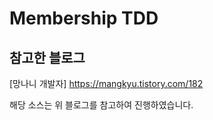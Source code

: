 # Membership TDD

## 참고한 블로그
[망나니 개발자]
https://mangkyu.tistory.com/182

해당 소스는 위 블로그를 참고하여 진행하였습니다.
